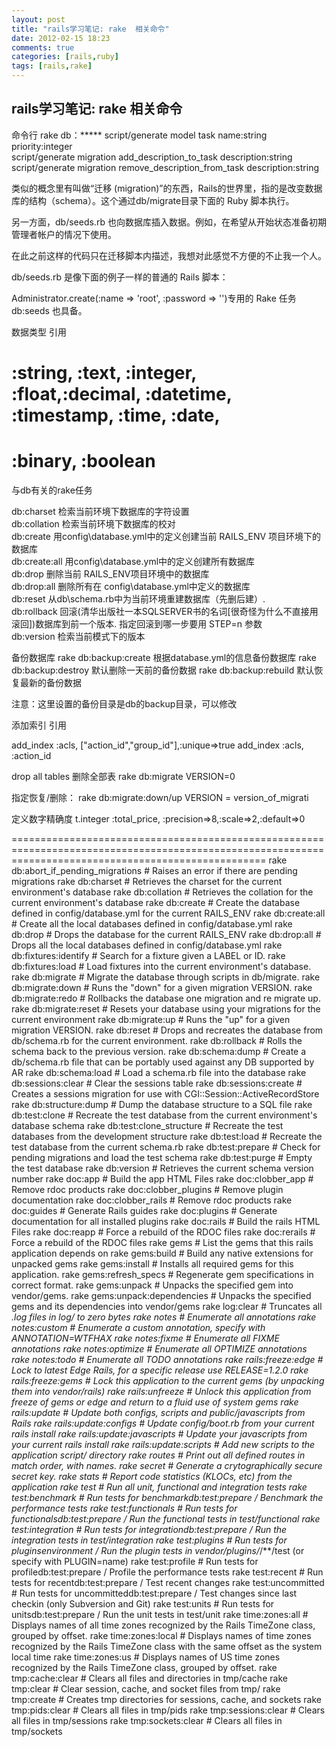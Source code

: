 ```yaml
---
layout: post
title: "rails学习笔记: rake  相关命令"
date: 2012-02-15 18:23
comments: true
categories: [rails,ruby]
tags: [rails,rake]
---
```

## rails学习笔记: rake  相关命令
命令行 
rake db：*****
script/generate model task name:string priority:integer   
script/generate migration add_description_to_task description:string   
script/generate migration remove_description_from_task description:string 

类似的概念里有叫做“迁移 (migration)”的东西，Rails的世界里，指的是改变数据库的结构（schema）。这个通过db/migrate目录下面的 Ruby 脚本执行。

另一方面，db/seeds.rb 也向数据库插入数据。例如，在希望从开始状态准备初期管理者帐户的情况下使用。

在此之前这样的代码只在迁移脚本内描述，我想对此感觉不方便的不止我一个人。

db/seeds.rb 是像下面的例子一样的普通的 Rails 脚本：

Administrator.create(:name => 'root', :password => '')专用的 Rake 任务 db:seeds 也具备。



数据类型 
引用
# :string, :text, :integer, :float,:decimal, :datetime, :timestamp, :time, :date, 
# :binary, :boolean 

与db有关的rake任务 
 
db:charset 检索当前环境下数据库的字符设置   
db:collation 检索当前环境下数据库的校对   
db:create 用config\database.yml中的定义创建当前 RAILS_ENV 项目环境下的数据库   
db:create:all 用config\database.yml中的定义创建所有数据库   
db:drop 删除当前 RAILS_ENV项目环境中的数据库   
db:drop:all 删除所有在 config\database.yml中定义的数据库   
db:reset 从db\schema.rb中为当前环境重建数据库（先删后建）.   
db:rollback 回滚(清华出版社一本SQLSERVER书的名词[很奇怪为什么不直接用滚回])数据库到前一个版本. 指定回滚到哪一步要用 STEP=n 参数   
db:version 检索当前模式下的版本   

备份数据库
rake db:backup:create 根据database.yml的信息备份数据库
rake db:backup:destroy 默认删除一天前的备份数据
rake db:backup:rebuild 默认恢复最新的备份数据

注意：这里设置的备份目录是db的backup目录，可以修改 

添加索引 
引用

add_index :acls, ["action_id","group_id"],:unique=>true 
add_index :acls, :action_id 

drop all tables 删除全部表
rake db:migrate VERSION=0  

指定恢复/删除：
rake db:migrate:down/up VERSION = version_of_migrati

定义数字精确度 
t.integer :total_price, :precision=>8,:scale=>2,:default=>0


========================================================================================================================================================
rake db:abort_if_pending_migrations  # Raises an error if there are pending migrations
rake db:charset                      # Retrieves the charset for the current environment's database
rake db:collation                    # Retrieves the collation for the current environment's database
rake db:create                       # Create the database defined in config/database.yml for the current RAILS_ENV
rake db:create:all                   # Create all the local databases defined in config/database.yml
rake db:drop                         # Drops the database for the current RAILS_ENV
rake db:drop:all                     # Drops all the local databases defined in config/database.yml
rake db:fixtures:identify            # Search for a fixture given a LABEL or ID.
rake db:fixtures:load                # Load fixtures into the current environment's database.
rake db:migrate                      # Migrate the database through scripts in db/migrate.
rake db:migrate:down                 # Runs the "down" for a given migration VERSION.
rake db:migrate:redo                 # Rollbacks the database one migration and re migrate up.
rake db:migrate:reset                # Resets your database using your migrations for the current environment
rake db:migrate:up                   # Runs the "up" for a given migration VERSION.
rake db:reset                        # Drops and recreates the database from db/schema.rb for the current environment.
rake db:rollback                     # Rolls the schema back to the previous version.
rake db:schema:dump                  # Create a db/schema.rb file that can be portably used against any DB supported by AR
rake db:schema:load                  # Load a schema.rb file into the database
rake db:sessions:clear               # Clear the sessions table
rake db:sessions:create              # Creates a sessions migration for use with CGI::Session::ActiveRecordStore
rake db:structure:dump               # Dump the database structure to a SQL file
rake db:test:clone                   # Recreate the test database from the current environment's database schema
rake db:test:clone_structure         # Recreate the test databases from the development structure
rake db:test:load                    # Recreate the test database from the current schema.rb
rake db:test:prepare                 # Check for pending migrations and load the test schema
rake db:test:purge                   # Empty the test database
rake db:version                      # Retrieves the current schema version number
rake doc:app                         # Build the app HTML Files
rake doc:clobber_app                 # Remove rdoc products
rake doc:clobber_plugins             # Remove plugin documentation
rake doc:clobber_rails               # Remove rdoc products
rake doc:guides                      # Generate Rails guides
rake doc:plugins                     # Generate documentation for all installed plugins
rake doc:rails                       # Build the rails HTML Files
rake doc:reapp                       # Force a rebuild of the RDOC files
rake doc:rerails                     # Force a rebuild of the RDOC files
rake gems                            # List the gems that this rails application depends on
rake gems:build                      # Build any native extensions for unpacked gems
rake gems:install                    # Installs all required gems for this application.
rake gems:refresh_specs              # Regenerate gem specifications in correct format.
rake gems:unpack                     # Unpacks the specified gem into vendor/gems.
rake gems:unpack:dependencies        # Unpacks the specified gems and its dependencies into vendor/gems
rake log:clear                       # Truncates all *.log files in log/ to zero bytes
rake notes                           # Enumerate all annotations
rake notes:custom                    # Enumerate a custom annotation, specify with ANNOTATION=WTFHAX
rake notes:fixme                     # Enumerate all FIXME annotations
rake notes:optimize                  # Enumerate all OPTIMIZE annotations
rake notes:todo                      # Enumerate all TODO annotations
rake rails:freeze:edge               # Lock to latest Edge Rails, for a specific release use RELEASE=1.2.0
rake rails:freeze:gems               # Lock this application to the current gems (by unpacking them into vendor/rails)
rake rails:unfreeze                  # Unlock this application from freeze of gems or edge and return to a fluid use of system gems
rake rails:update                    # Update both configs, scripts and public/javascripts from Rails
rake rails:update:configs            # Update config/boot.rb from your current rails install
rake rails:update:javascripts        # Update your javascripts from your current rails install
rake rails:update:scripts            # Add new scripts to the application script/ directory
rake routes                          # Print out all defined routes in match order, with names.
rake secret                          # Generate a crytographically secure secret key.
rake stats                           # Report code statistics (KLOCs, etc) from the application
rake test                            # Run all unit, functional and integration tests
rake test:benchmark                  # Run tests for benchmarkdb:test:prepare / Benchmark the performance tests
rake test:functionals                # Run tests for functionalsdb:test:prepare / Run the functional tests in test/functional
rake test:integration                # Run tests for integrationdb:test:prepare / Run the integration tests in test/integration
rake test:plugins                    # Run tests for pluginsenvironment / Run the plugin tests in vendor/plugins/*/**/test (or specify with PLUGIN=name)
rake test:profile                    # Run tests for profiledb:test:prepare / Profile the performance tests
rake test:recent                     # Run tests for recentdb:test:prepare / Test recent changes
rake test:uncommitted                # Run tests for uncommitteddb:test:prepare / Test changes since last checkin (only Subversion and Git)
rake test:units                      # Run tests for unitsdb:test:prepare / Run the unit tests in test/unit
rake time:zones:all                  # Displays names of all time zones recognized by the Rails TimeZone class, grouped by offset.
rake time:zones:local                # Displays names of time zones recognized by the Rails TimeZone class with the same offset as the system local time
rake time:zones:us                   # Displays names of US time zones recognized by the Rails TimeZone class, grouped by offset.
rake tmp:cache:clear                 # Clears all files and directories in tmp/cache
rake tmp:clear                       # Clear session, cache, and socket files from tmp/
rake tmp:create                      # Creates tmp directories for sessions, cache, and sockets
rake tmp:pids:clear                  # Clears all files in tmp/pids
rake tmp:sessions:clear              # Clears all files in tmp/sessions
rake tmp:sockets:clear               # Clears all files in tmp/sockets
